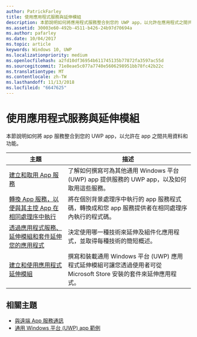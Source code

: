 ```yaml
---
author: PatrickFarley
title: 使用應用程式服務與延伸模組
description: 本節說明如何將應用程式服務整合到您的 UWP app，以允許在應用程式之間共用資料和功能。
ms.assetid: 30003e60-492b-4511-b426-24b97d70694a
ms.author: pafarley
ms.date: 10/04/2017
ms.topic: article
keywords: Windows 10, UWP
ms.localizationpriority: medium
ms.openlocfilehash: a2fd10df36954b611745135b77872fa3597ac55d
ms.sourcegitcommit: 71e8eae5c077a7740e5606298951bb78fc42b22c
ms.translationtype: MT
ms.contentlocale: zh-TW
ms.lasthandoff: 11/13/2018
ms.locfileid: "6647625"
---
```

# <a name="use-app-services-and-extensions"></a>使用應用程式服務與延伸模組

本節說明如何將 app 服務整合到您的 UWP app，以允許在 app 之間共用資料和功能。

| 主題 | 描述 |
|-------|-------------|
| [建立和取用 App 服務](how-to-create-and-consume-an-app-service.md) | 了解如何撰寫可為其他通用 Windows 平台 (UWP) app 提供服務的 UWP app，以及如何取用這些服務。 |
| [轉換 App 服務，以便與其主控 App 在相同處理序中執行](convert-app-service-in-process.md) | 將在個別背景處理序中執行的 app 服務程式碼，轉換成和您 app 服務提供者在相同處理序內執行的程式碼。 |
| [透過應用程式服務、延伸模組和套件延伸您的應用程式](extend-your-app-with-services-extensions-packages.md) | 決定使用哪一種技術來延伸及組件化應用程式，並取得每種技術的簡短概述。 |
| [建立和使用應用程式延伸模組](how-to-create-an-extension.md) | 撰寫和裝載通用 Windows 平台 (UWP) 應用程式延伸模組可讓您透過使用者可從 Microsoft Store 安裝的套件來延伸應用程式。 |


## <a name="related-topics"></a>相關主題
* [與遠端 App 服務通訊](communicate-with-a-remote-app-service.md)
* [通用 Windows 平台 (UWP) app 範例](https://github.com/Microsoft/Windows-universal-samples/tree/master/Samples/AppServices)
